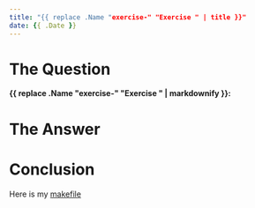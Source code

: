 ```yaml
---
title: "{{ replace .Name "exercise-" "Exercise " | title }}"
date: {{ .Date }}
---
```


# The Question

**{{ replace .Name "exercise-" "Exercise " | markdownify }}:**

# The Answer

# Conclusion

Here is my [makefile](src/makefile)
